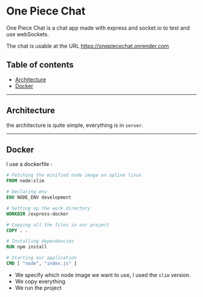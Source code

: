 # One Piece Chat

One Piece Chat is a chat app made with express and socket.io to test and use webSockets.

The chat is usable at the URL https://onepiecechat.onrender.com

## Table of contents
- [Architecture](#architecture)
- [Docker](#docker)


---
## Architecture

the architecture is quite simple, everything is in `server`.


---
## Docker
I use a dockerfile :
```Dockerfile
# Fetching the minified node image on apline linux
FROM node:slim

# Declaring env
ENV NODE_ENV development

# Setting up the work directory
WORKDIR /express-docker

# Copying all the files in our project
COPY . .

# Installing dependencies
RUN npm install

# Starting our application
CMD [ "node", "index.js" ]
```

- We specify which node image we want to use, I used the `slim` version.
- We copy everything 
- We run the project